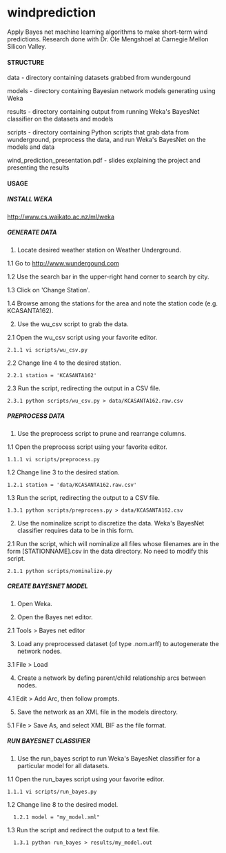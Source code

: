 windprediction
==============

Apply Bayes net machine learning algorithms to make short-term wind predictions. Research done with Dr. Ole Mengshoel at Carnegie Mellon Silicon Valley.

#### STRUCTURE
data - directory containing datasets grabbed from wundergound

models - directory containing Bayesian network models generating using Weka

results - directory containing output from running Weka's BayesNet classifier on the datasets and models

scripts - directory containing Python scripts that grab data from wunderground, preprocess the data, and run Weka's BayesNet on the models and data

wind_prediction_presentation.pdf - slides explaining the project and presenting the results

#### USAGE
##### INSTALL WEKA
http://www.cs.waikato.ac.nz/ml/weka

##### GENERATE DATA
1. Locate desired weather station on Weather Underground.

  1.1 Go to http://www.wundergound.com

  1.2 Use the search bar in the upper-right hand corner to search by city.

  1.3 Click on 'Change Station'.

  1.4 Browse among the stations for the area and note the station code (e.g. KCASANTA162).

2. Use the wu_csv script to grab the data.
  
  2.1 Open the wu_csv script using your favorite editor.
 
    2.1.1 vi scripts/wu_csv.py

  2.2 Change line 4 to the desired station.

    2.2.1 station = 'KCASANTA162'

  2.3 Run the script, redirecting the output in a CSV file.

    2.3.1 python scripts/wu_csv.py > data/KCASANTA162.raw.csv

##### PREPROCESS DATA
1. Use the preprocess script to prune and rearrange columns.

  1.1 Open the preprocess script using your favorite editor.

    1.1.1 vi scripts/preprocess.py

  1.2 Change line 3 to the desired station.

    1.2.1 station = 'data/KCASANTA162.raw.csv'

  1.3 Run the script, redirecting the output to a CSV file.

    1.3.1 python scripts/preprocess.py > data/KCASANTA162.csv

2. Use the nominalize script to discretize the data. Weka's BayesNet classifier requires data to be in this form.

  2.1 Run the script, which will nominalize all files whose filenames are in the form [STATIONNAME].csv in the data directory. No need to modify this script.

    2.1.1 python scripts/nominalize.py

##### CREATE BAYESNET MODEL
1. Open Weka.

2. Open the Bayes net editor.

  2.1 Tools > Bayes net editor

3. Load any preprocessed dataset (of type .nom.arff) to autogenerate the network nodes.

  3.1 File > Load

4. Create a network by defing parent/child relationship arcs between nodes.

  4.1 Edit > Add Arc, then follow prompts.

5. Save the network as an XML file in the models directory.

  5.1 File > Save As, and select XML BIF as the file format.

##### RUN BAYESNET CLASSIFIER
1. Use the run_bayes script to run Weka's BayesNet classifier for a particular model for all datasets.

  1.1 Open the run_bayes script using your favorite editor.

    1.1.1 vi scripts/run_bayes.py

  1.2 Change line 8 to the desired model.

      1.2.1 model = "my_model.xml"

  1.3 Run the script and redirect the output to a text file.

      1.3.1 python run_bayes > results/my_model.out
